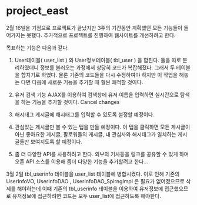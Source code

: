 # project_east

2월 16일을 기점으로 프로젝트가 끝났지만 3주의 기간동안 계획했던 모든 기능들이 들어가지는 못했다.
추가적으로 프로젝트를 진행하여 웹사이트를 개선하려고 한다.

목표하는 기능은 다음과 같다.
1. User테이블( user_list ) 와 User정보테이블( tbl_user ) 을 합친다. 둘을 따로 분리하였더니 정보를 불러오는 과정에서 상당히 코드가 복잡해졌다. 
그래서 두 테이블을 합치기로 하였다. 물론 기존의 코드들을 다시 수정하여야 하지만 이 작업을 해놓는 다면 다음에 새로운 기능을 추가할 때 훨씬 쾌적할 것이다.

2. 유저 검색 기능
AJAX를 이용하여 검색창에 유저 이름을 입력하면 실시간으로 탐색을 하는 기능을 추가할 것이다.
Cancel changes
3. 해시태그
게시글에 해시태그를 입력할 수 있도록 설정할 예정이다.

4. 관심있는 게시글만 볼 수 있는 탭을 만들 예정이다.
이 탭을 클릭하면 모든 게시글이 아닌 좋아요한 게시글, 팔로워들의 게시글, 내 관심사와 해시태그가 일치하는 게시글들만 보여지도록 할 예정이다.

5. 좀 더 다양한 API를 사용하려고 한다. 외부의 기사등을 링크를 공유할 수 있게 하며 오픈 API 소스를 이용해 좀더 다양한 기능을 추가할려고 한다...


3월 2일
tbl_userinfo 테이블을 user_list  테이블에 병합시켰다. 이로 인해 기존의 UserInfoVO, UserInfoDAO , UserInfoDAO_SpirngImpl 은 필요가 없어졌으므로 삭제를 해야하는데 
이때 기존의 tbl_userinfo 테이블을 이용하여 유저정보에 접근했으므로 유저정보에 접근하려면 코드는 모두 user_list에 접근하도록 해야한다.
